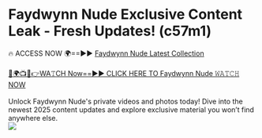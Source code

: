 # Faydwynn Nude Exclusive Content Leak - Fresh Updates! (c57m1)

🔥 ACCESS NOW 🌍==►► <a href="https://tinyurl.com/yc657z5k" rel="nofollow">Faydwynn Nude Latest Collection</a>
<br><br>
[🔴🌍📺📱👉WA𝚃CH Now==►► CLICK HERE TO Faydwynn Nude 𝚆𝙰𝚃𝙲𝙷 NOW](https://tinyurl.com/yc657z5k)
<br><br>
Unlock Faydwynn Nude's private videos and photos today! Dive into the newest 2025 content updates and explore exclusive material you won’t find anywhere else.
<br>
<a href="https://tinyurl.com/yc657z5k" rel="nofollow" data-target="animated-image.originalLink"><img src="https://camo.githubusercontent.com/8a4f000d20f83aca3bf7ec5f350d767afa0574a8a352519fd8cfa583a6f93a33/68747470733a2f2f692e696d6775722e636f6d2f644a486b345a712e676966" data-canonical-src="https://i.imgur.com/dJHk4Zq.gif" style="max-width: 100%; display: inline-block;" data-target="animated-image.originalImage"></a>
<br>
